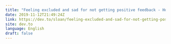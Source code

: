 ```yaml
---
title: "Feeling excluded and sad for not getting positive feedback - How should I react?"
date: 2019-11-12T21:49:24Z
link: https://dev.to/sloan/feeling-excluded-and-sad-for-not-getting-positive-feedback-how-should-i-react-38jg?utm_medium=RSS&utm_source=news.12bit.vn
site: dev.to
language: English
draft: false
---
```

